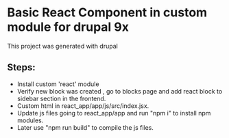 # Basic React Component in custom module for drupal 9x
This project was generated with drupal 

## Steps:
- Install custom 'react' module
- Verify new block was created , go to blocks page and add react block to sidebar section in the frontend.
- Custom html in react_app/app/js/src/index.jsx.
- Update js files going to react_app/app and run "npm i" to install npm modules.
- Later use "npm run build" to compile the js files.

